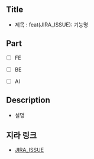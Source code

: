 ## Title
- 제목 : feat(JIRA_ISSUE): 기능명

## Part

- [ ] FE

- [ ] BE

- [ ] AI


## Description

- 설명

<!-- ## 이미지 첨부 -->

<!-- <img src="파일주소" width="30%" height="30%"/> -->


## 지라 링크

- [JIRA_ISSUE](https://ssafy.atlassian.net/browse/JIRA_ISSUE)